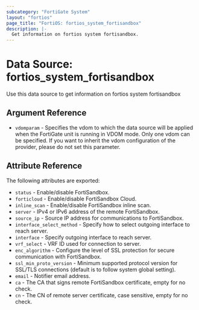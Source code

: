 ```yaml
---
subcategory: "FortiGate System"
layout: "fortios"
page_title: "FortiOS: fortios_system_fortisandbox"
description: |-
  Get information on fortios system fortisandbox.
---
```


# Data Source: fortios_system_fortisandbox
Use this data source to get information on fortios system fortisandbox

## Argument Reference


* `vdomparam` - Specifies the vdom to which the data source will be applied when the FortiGate unit is running in VDOM mode. Only one vdom can be specified. If you want to inherit the vdom configuration of the provider, please do not set this parameter.


## Attribute Reference

The following attributes are exported:

* `status` - Enable/disable FortiSandbox.
* `forticloud` - Enable/disable FortiSandbox Cloud.
* `inline_scan` - Enable/disable FortiSandbox inline scan.
* `server` - IPv4 or IPv6 address of the remote FortiSandbox.
* `source_ip` - Source IP address for communications to FortiSandbox.
* `interface_select_method` - Specify how to select outgoing interface to reach server.
* `interface` - Specify outgoing interface to reach server.
* `vrf_select` - VRF ID used for connection to server.
* `enc_algorithm` - Configure the level of SSL protection for secure communication with FortiSandbox.
* `ssl_min_proto_version` - Minimum supported protocol version for SSL/TLS connections (default is to follow system global setting).
* `email` - Notifier email address.
* `ca` - The CA that signs remote FortiSandbox certificate, empty for no check.
* `cn` - The CN of remote server certificate, case sensitive, empty for no check.


